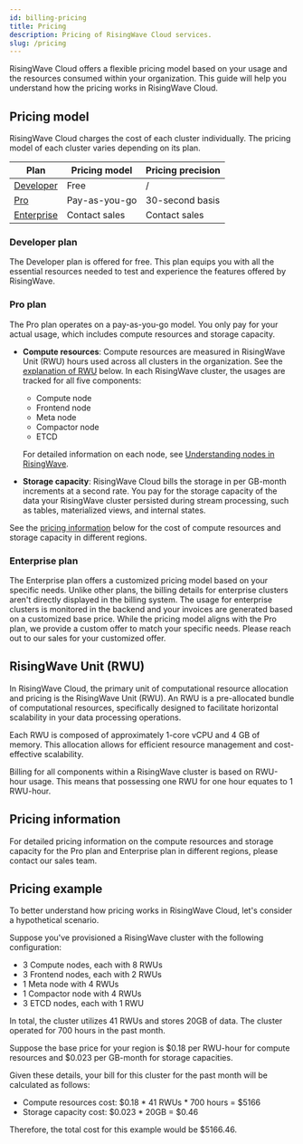 ```yaml
---
id: billing-pricing
title: Pricing
description: Pricing of RisingWave Cloud services.
slug: /pricing
---
```


RisingWave Cloud offers a flexible pricing model based on your usage and the resources consumed within your organization. This guide will help you understand how the pricing works in RisingWave Cloud.

## Pricing model

RisingWave Cloud charges the cost of each cluster individually. The pricing model of each cluster varies depending on its plan.

| Plan | Pricing model | Pricing precision |
| --- | --- | --- |
| [Developer](#developer-plan) | Free | / |
| [Pro](#pro-plan) | Pay-as-you-go | 30-second basis |
| [Enterprise](#enterprise-plan) | Contact sales | Contact sales |

### Developer plan

The Developer plan is offered for free. This plan equips you with all the essential resources needed to test and experience the features offered by RisingWave.

### Pro plan

The Pro plan operates on a pay-as-you-go model. You only pay for your actual usage, which includes compute resources and storage capacity.

- **Compute resources**: Compute resources are measured in RisingWave Unit (RWU) hours used across all clusters in the organization. See the [explanation of RWU](#risingwave-unit-rwu) below. In each RisingWave cluster, the usages are tracked for all five components:

    - Compute node
    - Frontend node
    - Meta node
    - Compactor node
    - ETCD

    For detailed information on each node, see [Understanding nodes in RisingWave](/cluster-choose-a-cluster-plan.md#understanding-nodes-in-risingwave).

- **Storage capacity**: RisingWave Cloud bills the storage in per GB-month increments at a second rate. You pay for the storage capacity of the data your RisingWave cluster persisted during stream processing, such as tables, materialized views, and internal states.

See the [pricing information](#pricing-information) below for the cost of compute resources and storage capacity in different regions.

### Enterprise plan

The Enterprise plan offers a customized pricing model based on your specific needs. Unlike other plans, the billing details for enterprise clusters aren't directly displayed in the billing system. The usage for enterprise clusters is monitored in the backend and your invoices are generated based on a customized base price. While the pricing model aligns with the Pro plan, we provide a custom offer to match your specific needs. Please reach out to our sales for your customized offer.

## RisingWave Unit (RWU)

In RisingWave Cloud, the primary unit of computational resource allocation and pricing is the RisingWave Unit (RWU). An RWU is a pre-allocated bundle of computational resources, specifically designed to facilitate horizontal scalability in your data processing operations.

Each RWU is composed of approximately 1-core vCPU and 4 GB of memory. This allocation allows for efficient resource management and cost-effective scalability.

Billing for all components within a RisingWave cluster is based on RWU-hour usage. This means that possessing one RWU for one hour equates to 1 RWU-hour.

## Pricing information

For detailed pricing information on the compute resources and storage capacity for the Pro plan and Enterprise plan in different regions, please contact our sales team.

## Pricing example

To better understand how pricing works in RisingWave Cloud, let's consider a hypothetical scenario.

Suppose you've provisioned a RisingWave cluster with the following configuration:

- 3 Compute nodes, each with 8 RWUs
- 3 Frontend nodes, each with 2 RWUs
- 1 Meta node with 4 RWUs
- 1 Compactor node with 4 RWUs
- 3 ETCD nodes, each with 1 RWU

In total, the cluster utilizes 41 RWUs and stores 20GB of data. The cluster operated for 700 hours in the past month.

Suppose the base price for your region is $0.18 per RWU-hour for compute resources and $0.023 per GB-month for storage capacities.

Given these details, your bill for this cluster for the past month will be calculated as follows:

- Compute resources cost: $0.18 \* 41 RWUs \* 700 hours = $5166
- Storage capacity cost: $0.023 * 20GB = $0.46

Therefore, the total cost for this example would be $5166.46.
